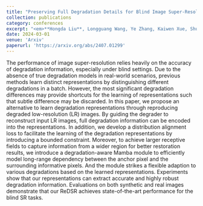 ```yaml
---
title: "Preserving Full Degradation Details for Blind Image Super-Resolution"
collection: publications
category: conferences
excerpt: "<em>**Hongda Liu**, Longguang Wang, Ye Zhang, Kaiwen Xue, Shunbo Zhou, Yulan Guo</em><br />**<font color=red>Arxiv 2024</font>**<br/><img src='/images/ReDSR.png'>"
date: 2024-03-01
venue: 'Arxiv'
paperurl: 'https://arxiv.org/abs/2407.01299'
---
```

The performance of image super-resolution relies heavily on the accuracy of degradation information, especially under blind settings. Due to the absence of true degradation models in real-world scenarios, previous methods learn distinct representations by distinguishing different degradations in a batch. However, the most significant degradation differences may provide shortcuts for the learning of representations such that subtle difference may be discarded. In this paper, we propose an alternative to learn degradation representations through reproducing degraded low-resolution (LR) images. By guiding the degrader to reconstruct input LR images, full degradation information can be encoded into the representations. In addition, we develop a distribution alignment loss to facilitate the learning of the degradation representations by introducing a bounded constraint. Moreover, to achieve larger receptive fields to capture information from a wider region for better restoration results, we introduce a degradation-aware Mamba module to efficiently model long-range dependency between the anchor pixel and the surrounding informative pixels. And the module strikes a flexible adaption to various degradations based on the learned representations. Experiments show that our representations can extract accurate and highly robust degradation information. Evaluations on both synthetic and real images demonstrate that our ReDSR achieves state-of-the-art performance for the blind SR tasks.
